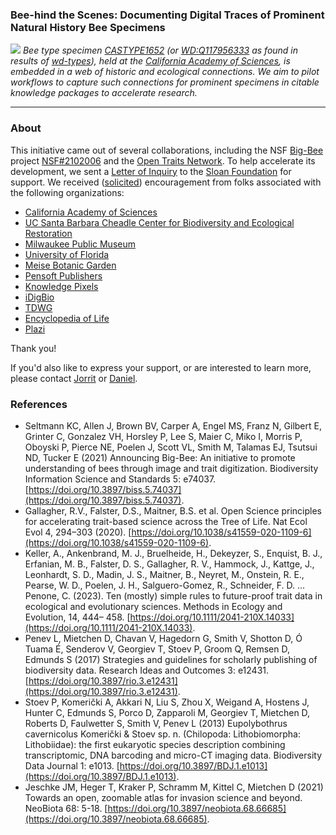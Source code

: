 ### Bee-hind the Scenes: Documenting Digital Traces of Prominent Natural History Bee Specimens

![](https://raw.github.com/beehind/beehind.github.io/main/CASTYPE1652.svg) 
*Bee type specimen [CASTYPE1652](https://library.big-bee.net/portal/collections/individual/index.php?occid=2081959) (or [WD:Q117956333](https://www.wikidata.org/wiki/Q117956333) as found in results of [wd-types](https://beehind.org/wd-types)), held at the [California Academy of Sciences](https://calacademy.org/), is embedded in a web of historic and ecological connections. We aim to pilot workflows to capture such connections for prominent specimens in citable knowledge packages to accelerate research.*

------------------------
### About

This initiative came out of several collaborations, including the NSF [Big-Bee](https://big-bee.net) project [NSF#2102006](https://www.nsf.gov/awardsearch/showAward?AWD_ID=2102006) and the [Open Traits Network](https://opentraits.org). To help accelerate its development, we sent a [Letter of Inquiry](https://drive.google.com/file/d/1LNUQQiiusdPdQhNDXpWNE1ucCObq5EXT/view) to the [Sloan Foundation](https://sloan.org) for support. We received ([solicited](https://drive.google.com/file/d/1HKZ5Pa1HwzQjlfzzIcmNIKl9fCGom2NX/view)) encouragement from folks associated with the following organizations:

 * [California Academy of Sciences](https://drive.google.com/file/d/1CLSa5RuERFZ7-UHwtS5zr-O135TvoJOm/view)
 * [UC Santa Barbara Cheadle Center for Biodiversity and Ecological Restoration](https://drive.google.com/file/d/19ihF5Bfjgksy_SbR0t_7BRD216IKTrip/view)
 * [Milwaukee Public Museum](https://drive.google.com/file/d/1ByQYWf1MzYDLLgnYAxLCxx6hqdN7yUFk/view)
 * [University of Florida](https://drive.google.com/file/d/1jk4tuYySpjkxKue1v3Orj18zzrlKC4Qx/view)
 * [Meise Botanic Garden](https://drive.google.com/file/d/1Nw1PCCr3BdqE8Hqh01p_nKTKcdDFpgM9/view)
 * [Pensoft Publishers](https://drive.google.com/file/d/1_GWSibYbv3AaCHcPyBCKoNkiZP0qXyBV/view)
 * [Knowledge Pixels](https://drive.google.com/file/d/1GNjaWSyCsQ-XKmwyQQ6eZ8O_HcJ57wc3/view)
 * [iDigBio](https://drive.google.com/file/d/1XYKZgEtwZmi7sAxoxXsrQpIKVGUG7obz/view)
 * [TDWG](https://drive.google.com/file/d/19H7ZGrUPT-m-1WYOJOtfwRzARAh-Yzbl/view)
 * [Encyclopedia of Life](https://drive.google.com/file/d/120lybR0ldS4Tj1at-ziiUmSVhQI0drD2/view)
 * [Plazi](https://drive.google.com/file/d/1WdEP5xZG1t8nZkJq7dMHx3aUGh0uTRTF/view)

Thank you!

If you'd also like to express your support, or are interested to learn more, please contact [Jorrit](https://jhpoelen.nl) or [Daniel](https://orcid.org/0000-0001-9488-1870).

### References
- Seltmann KC, Allen J, Brown BV, Carper A, Engel MS, Franz N, Gilbert E, Grinter C, Gonzalez VH, Horsley P, Lee S, Maier C, Miko I, Morris P, Oboyski P, Pierce NE, Poelen J, Scott VL, Smith M, Talamas EJ, Tsutsui ND, Tucker E (2021) Announcing Big-Bee: An initiative to promote understanding of bees through image and trait digitization. Biodiversity Information Science and Standards 5: e74037. [https://doi.org/10.3897/biss.5.74037](https://doi.org/10.3897/biss.5.74037).
- Gallagher, R.V., Falster, D.S., Maitner, B.S. et al. Open Science principles for accelerating trait-based science across the Tree of Life. Nat Ecol Evol 4, 294–303 (2020). [https://doi.org/10.1038/s41559-020-1109-6](https://doi.org/10.1038/s41559-020-1109-6).
- Keller, A., Ankenbrand, M. J., Bruelheide, H., Dekeyzer, S., Enquist, B. J., Erfanian, M. B., Falster, D. S., Gallagher, R. V., Hammock, J., Kattge, J., Leonhardt, S. D., Madin, J. S., Maitner, B., Neyret, M., Onstein, R. E., Pearse, W. D., Poelen, J. H., Salguero-Gomez, R., Schneider, F. D. … Penone, C. (2023). Ten (mostly) simple rules to future-proof trait data in ecological and evolutionary sciences. Methods in Ecology and Evolution, 14, 444– 458. [https://doi.org/10.1111/2041-210X.14033](https://doi.org/10.1111/2041-210X.14033).
- Penev L, Mietchen D, Chavan V, Hagedorn G, Smith V, Shotton D, Ó Tuama É, Senderov V, Georgiev T, Stoev P, Groom Q, Remsen D, Edmunds S (2017) Strategies and guidelines for scholarly publishing of biodiversity data. Research Ideas and Outcomes 3: e12431. [https://doi.org/10.3897/rio.3.e12431](https://doi.org/10.3897/rio.3.e12431).
- Stoev P, Komerički A, Akkari N, Liu S, Zhou X, Weigand A, Hostens J, Hunter C, Edmunds S, Porco D, Zapparoli M, Georgiev T, Mietchen D, Roberts D, Faulwetter S, Smith V, Penev L (2013) Eupolybothrus cavernicolus Komerički & Stoev sp. n. (Chilopoda: Lithobiomorpha: Lithobiidae): the first eukaryotic species description combining transcriptomic, DNA barcoding and micro-CT imaging data. Biodiversity Data Journal 1: e1013. [https://doi.org/10.3897/BDJ.1.e1013](https://doi.org/10.3897/BDJ.1.e1013).
- Jeschke JM, Heger T, Kraker P, Schramm M, Kittel C, Mietchen D (2021) Towards an open, zoomable atlas for invasion science and beyond. NeoBiota 68: 5-18. [https://doi.org/10.3897/neobiota.68.66685](https://doi.org/10.3897/neobiota.68.66685).
